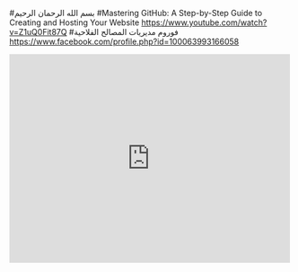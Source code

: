 #بسم الله الرحمان الرحيم
#Mastering GitHub: A Step-by-Step Guide to Creating and Hosting Your Website https://www.youtube.com/watch?v=Z1uQ0Fit87Q
#فوروم مديريات المصالح الفلاحية https://www.facebook.com/profile.php?id=100063993166058
<iframe src="https://www.facebook.com/plugins/post.php?href=https%3A%2F%2Fwww.facebook.com%2Fdsaadrarpageofficielle%2Fposts%2Fpfbid02NHEBrfFjeDk8LD8w2AwTVy2ZTxSCf5WADrDRCXNNyz5nRsR7gzrH7cATKimRSt6Dl&show_text=true&width=500" width="500" height="372" style="border:none;overflow:hidden" scrolling="no" frameborder="0" allowfullscreen="true" allow="autoplay; clipboard-write; encrypted-media; picture-in-picture; web-share"></iframe>
